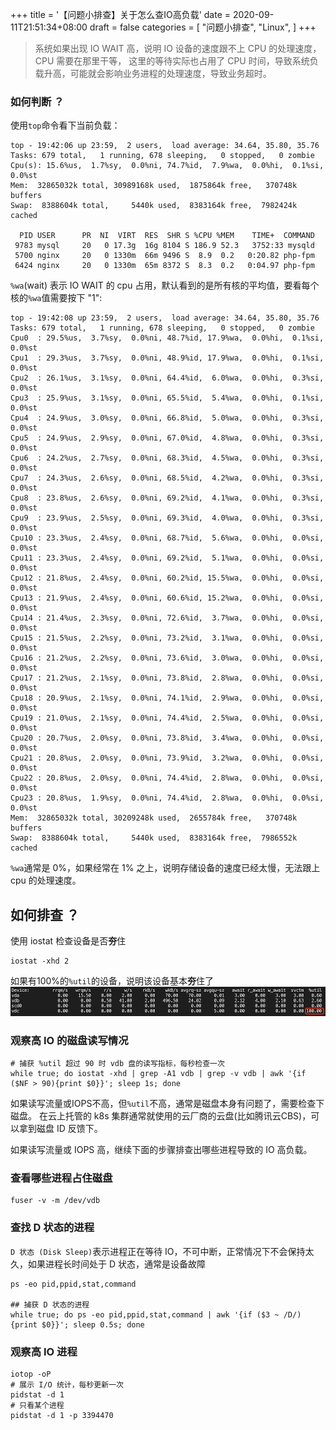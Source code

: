 +++
title = '【问题小排查】关于怎么查IO高负载'
date = 2020-09-11T21:51:34+08:00
draft = false
categories = [
    "问题小排查",
    "Linux",
]
+++

> 系统如果出现 IO WAIT 高，说明 IO 设备的速度跟不上 CPU 的处理速度，CPU 需要在那里干等，
> 这里的等待实际也占用了 CPU 时间，导致系统负载升高，可能就会影响业务进程的处理速度，导致业务超时。

### 如何判断 ？

使用`top`命令看下当前负载：

```shell
top - 19:42:06 up 23:59,  2 users,  load average: 34.64, 35.80, 35.76
Tasks: 679 total,   1 running, 678 sleeping,   0 stopped,   0 zombie
Cpu(s): 15.6%us,  1.7%sy,  0.0%ni, 74.7%id,  7.9%wa,  0.0%hi,  0.1%si,  0.0%st
Mem:  32865032k total, 30989168k used,  1875864k free,   370748k buffers
Swap:  8388604k total,     5440k used,  8383164k free,  7982424k cached

  PID USER      PR  NI  VIRT  RES  SHR S %CPU %MEM    TIME+  COMMAND
 9783 mysql     20   0 17.3g  16g 8104 S 186.9 52.3   3752:33 mysqld
 5700 nginx     20   0 1330m  66m 9496 S  8.9  0.2   0:20.82 php-fpm
 6424 nginx     20   0 1330m  65m 8372 S  8.3  0.2   0:04.97 php-fpm
```

`%wa`(wait) 表示 IO WAIT 的 cpu 占用，默认看到的是所有核的平均值，要看每个核的`%wa`值需要按下 "1":
<!--more-->
```shell
top - 19:42:08 up 23:59,  2 users,  load average: 34.64, 35.80, 35.76
Tasks: 679 total,   1 running, 678 sleeping,   0 stopped,   0 zombie
Cpu0  : 29.5%us,  3.7%sy,  0.0%ni, 48.7%id, 17.9%wa,  0.0%hi,  0.1%si,  0.0%st
Cpu1  : 29.3%us,  3.7%sy,  0.0%ni, 48.9%id, 17.9%wa,  0.0%hi,  0.1%si,  0.0%st
Cpu2  : 26.1%us,  3.1%sy,  0.0%ni, 64.4%id,  6.0%wa,  0.0%hi,  0.3%si,  0.0%st
Cpu3  : 25.9%us,  3.1%sy,  0.0%ni, 65.5%id,  5.4%wa,  0.0%hi,  0.1%si,  0.0%st
Cpu4  : 24.9%us,  3.0%sy,  0.0%ni, 66.8%id,  5.0%wa,  0.0%hi,  0.3%si,  0.0%st
Cpu5  : 24.9%us,  2.9%sy,  0.0%ni, 67.0%id,  4.8%wa,  0.0%hi,  0.3%si,  0.0%st
Cpu6  : 24.2%us,  2.7%sy,  0.0%ni, 68.3%id,  4.5%wa,  0.0%hi,  0.3%si,  0.0%st
Cpu7  : 24.3%us,  2.6%sy,  0.0%ni, 68.5%id,  4.2%wa,  0.0%hi,  0.3%si,  0.0%st
Cpu8  : 23.8%us,  2.6%sy,  0.0%ni, 69.2%id,  4.1%wa,  0.0%hi,  0.3%si,  0.0%st
Cpu9  : 23.9%us,  2.5%sy,  0.0%ni, 69.3%id,  4.0%wa,  0.0%hi,  0.3%si,  0.0%st
Cpu10 : 23.3%us,  2.4%sy,  0.0%ni, 68.7%id,  5.6%wa,  0.0%hi,  0.0%si,  0.0%st
Cpu11 : 23.3%us,  2.4%sy,  0.0%ni, 69.2%id,  5.1%wa,  0.0%hi,  0.0%si,  0.0%st
Cpu12 : 21.8%us,  2.4%sy,  0.0%ni, 60.2%id, 15.5%wa,  0.0%hi,  0.0%si,  0.0%st
Cpu13 : 21.9%us,  2.4%sy,  0.0%ni, 60.6%id, 15.2%wa,  0.0%hi,  0.0%si,  0.0%st
Cpu14 : 21.4%us,  2.3%sy,  0.0%ni, 72.6%id,  3.7%wa,  0.0%hi,  0.0%si,  0.0%st
Cpu15 : 21.5%us,  2.2%sy,  0.0%ni, 73.2%id,  3.1%wa,  0.0%hi,  0.0%si,  0.0%st
Cpu16 : 21.2%us,  2.2%sy,  0.0%ni, 73.6%id,  3.0%wa,  0.0%hi,  0.0%si,  0.0%st
Cpu17 : 21.2%us,  2.1%sy,  0.0%ni, 73.8%id,  2.8%wa,  0.0%hi,  0.0%si,  0.0%st
Cpu18 : 20.9%us,  2.1%sy,  0.0%ni, 74.1%id,  2.9%wa,  0.0%hi,  0.0%si,  0.0%st
Cpu19 : 21.0%us,  2.1%sy,  0.0%ni, 74.4%id,  2.5%wa,  0.0%hi,  0.0%si,  0.0%st
Cpu20 : 20.7%us,  2.0%sy,  0.0%ni, 73.8%id,  3.4%wa,  0.0%hi,  0.0%si,  0.0%st
Cpu21 : 20.8%us,  2.0%sy,  0.0%ni, 73.9%id,  3.2%wa,  0.0%hi,  0.0%si,  0.0%st
Cpu22 : 20.8%us,  2.0%sy,  0.0%ni, 74.4%id,  2.8%wa,  0.0%hi,  0.0%si,  0.0%st
Cpu23 : 20.8%us,  1.9%sy,  0.0%ni, 74.4%id,  2.8%wa,  0.0%hi,  0.0%si,  0.0%st
Mem:  32865032k total, 30209248k used,  2655784k free,   370748k buffers
Swap:  8388604k total,     5440k used,  8383164k free,  7986552k cached
```

`%wa`通常是 0%，如果经常在 1% 之上，说明存储设备的速度已经太慢，无法跟上 cpu 的处理速度。

## 如何排查 ？

使用 iostat 检查设备是否**夯**住
```shell
iostat -xhd 2
```

如果有100%的`%util`的设备，说明该设备基本**夯**住了
![IO-util](/images/IO-util.png)

### 观察高 IO 的磁盘读写情况

```shell
# 捕获 %util 超过 90 时 vdb 盘的读写指标，每秒检查一次
while true; do iostat -xhd | grep -A1 vdb | grep -v vdb | awk '{if ($NF > 90){print $0}}'; sleep 1s; done
```
如果读写流量或IOPS不高，但`%util`不高，通常是磁盘本身有问题了，需要检查下磁盘。 
在云上托管的 k8s 集群通常就使用的云厂商的云盘(比如腾讯云CBS)，可以拿到磁盘 ID 反馈下。

如果读写流量或 IOPS 高，继续下面的步骤排查出哪些进程导致的 IO 高负载。

### 查看哪些进程占住磁盘

```shell
fuser -v -m /dev/vdb
```

### 查找 D 状态的进程

`D 状态 (Disk Sleep)`表示进程正在等待 IO，不可中断，正常情况下不会保持太久，如果进程长时间处于 D 状态，通常是设备故障
```shell
ps -eo pid,ppid,stat,command

## 捕获 D 状态的进程
while true; do ps -eo pid,ppid,stat,command | awk '{if ($3 ~ /D/) {print $0}}'; sleep 0.5s; done
```

### 观察高 IO 进程

```shell
iotop -oP
# 展示 I/O 统计，每秒更新一次
pidstat -d 1
# 只看某个进程
pidstat -d 1 -p 3394470
```